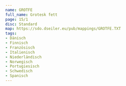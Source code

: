 ```yaml
---
name: GROTFE
full_name: Grotesk fett
page: 15/1
disc: Standard
map: https://sdo.dseiler.eu/pub/mappings/GROTFE.TXT
tags:
- Dänisch
- Finnisch
- Französisch
- Italienisch
- Niederländisch
- Norwegisch
- Portugiesisch
- Schwedisch
- Spanisch
---
```

